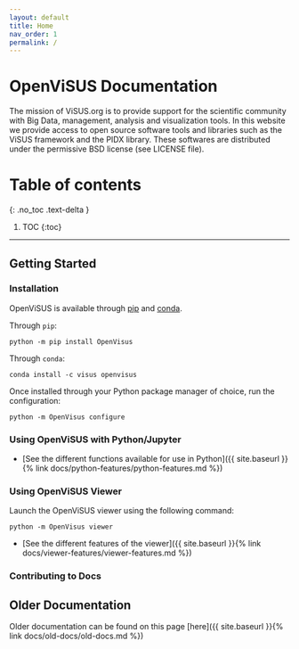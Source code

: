 ```yaml
---
layout: default
title: Home
nav_order: 1
permalink: /
---
```


# OpenViSUS Documentation
The mission of ViSUS.org is to provide support for the scientific community with Big Data, management, analysis and visualization tools. In this website we provide access to open source software tools and libraries such as the ViSUS framework and the PIDX library. These softwares are distributed under the permissive BSD license (see LICENSE file).

# Table of contents
{: .no_toc .text-delta }

1. TOC
{:toc}

---

## Getting Started

### Installation
OpenViSUS is available through [pip](https://pypi.org/project/OpenVisus/) and [conda](https://anaconda.org/ViSUS/openvisus).

Through `pip`:

```
python -m pip install OpenVisus
```

Through `conda`:
```
conda install -c visus openvisus
```

Once installed through your Python package manager of choice, run the configuration:
```
python -m OpenVisus configure
```

### Using OpenViSUS with Python/Jupyter

- [See the different functions available for use in Python]({{ site.baseurl }}{% link docs/python-features/python-features.md %})

### Using OpenViSUS Viewer
Launch the OpenViSUS viewer using the following command:
```
python -m OpenVisus viewer
```

- [See the different features of the viewer]({{ site.baseurl }}{% link docs/viewer-features/viewer-features.md %})

### Contributing to Docs

## Older Documentation
Older documentation can be found on this page [here]({{ site.baseurl }}{% link docs/old-docs/old-docs.md %})
